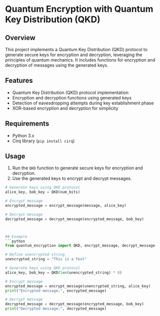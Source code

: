 # Quantum Encryption with Quantum Key Distribution (QKD)

## Overview
This project implements a Quantum Key Distribution (QKD) protocol to generate secure keys for encryption and decryption, leveraging the principles of quantum mechanics. It includes functions for encryption and decryption of messages using the generated keys.

## Features
- Quantum Key Distribution (QKD) protocol implementation
- Encryption and decryption functions using generated keys
- Detection of eavesdropping attempts during key establishment phase
- XOR-based encryption and decryption for simplicity

## Requirements
- Python 3.x
- Cirq library (`pip install cirq`)

## Usage
1. Run the `QKD` function to generate secure keys for encryption and decryption.
2. Use the generated keys to encrypt and decrypt messages.

```python
# Generate keys using QKD protocol
alice_key, bob_key = QKD(num_bits)

# Encrypt message
encrypted_message = encrypt_message(message, alice_key)

# Decrypt message
decrypted_message = decrypt_message(encrypted_message, bob_key)



## Example
```python
from quantum_encryption import QKD, encrypt_message, decrypt_message

# Define unencrypted string
unencrypted_string = "This is a Test"

# Generate keys using QKD protocol
alice_key, bob_key = QKD(len(unencrypted_string) * 8)

# Encrypt message
encrypted_message = encrypt_message(unencrypted_string, alice_key)
print("Encrypted message:", encrypted_message)

# Decrypt message
decrypted_message = decrypt_message(encrypted_message, bob_key)
print("Decrypted message:", decrypted_message)
